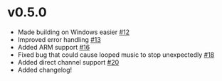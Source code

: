 # v0.5.0
  - Made building on Windows easier [#12](https://github.com/jhasse/ears/pull/12)
  - Improved error handling [#13](https://github.com/jhasse/ears/pull/13)
  - Added ARM support [#16](https://github.com/jhasse/ears/pull/16)
  - Fixed bug that could cause looped music to stop unexpectedly [#18](https://github.com/jhasse/ears/pull/18)
  - Added direct channel support [#20](https://github.com/jhasse/ears/pull/20)
  - Added changelog!
